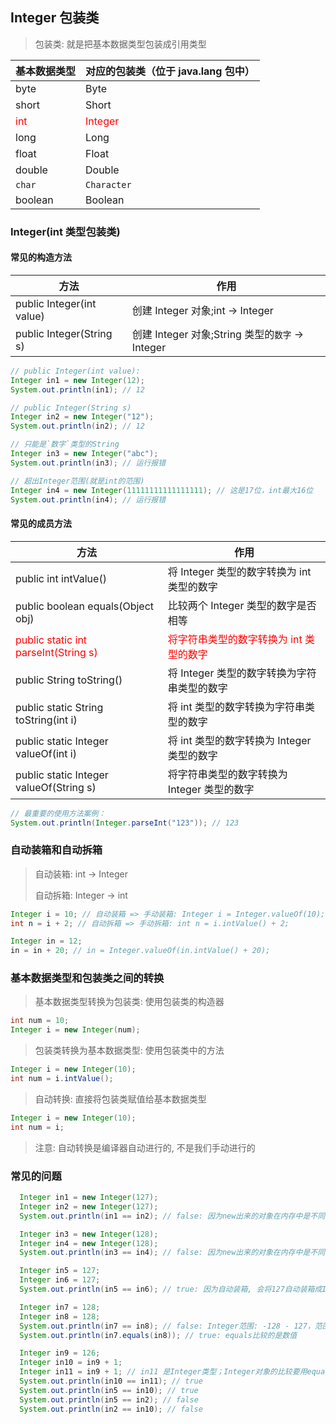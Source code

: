 ## Integer 包装类

> 包装类: 就是把基本数据类型包装成引用类型

| 基本数据类型               | 对应的包装类（位于 java.lang 包中） |
| -------------------------- | ----------------------------------- |
| byte                       | Byte                                |
| short                      | Short                               |
| <font color=red>int</font> | <font color=red>Integer</font>      |
| long                       | Long                                |
| float                      | Float                               |
| double                     | Double                              |
| `char`                     | `Character`                         |
| boolean                    | Boolean                             |

### Integer(int 类型包装类)

#### 常见的构造方法

| 方法                      | 作用                                             |
| ------------------------- | ------------------------------------------------ |
| public Integer(int value) | 创建 Integer 对象;int -> Integer                 |
| public Integer(String s)  | 创建 Integer 对象;String 类型的`数字` -> Integer |

```java
// public Integer(int value):
Integer in1 = new Integer(12);
System.out.println(in1); // 12

// public Integer(String s)
Integer in2 = new Integer("12");
System.out.println(in2); // 12

// 只能是`数字`类型的String
Integer in3 = new Integer("abc");
System.out.println(in3); // 运行报错

// 超出Integer范围(就是int的范围)
Integer in4 = new Integer(11111111111111111); // 这是17位，int最大16位
System.out.println(in4); // 运行报错
```

#### 常见的成员方法

| 方法                                                        | 作用                                                           |
| ----------------------------------------------------------- | -------------------------------------------------------------- |
| public int intValue()                                       | 将 Integer 类型的数字转换为 int 类型的数字                     |
| public boolean equals(Object obj)                           | 比较两个 Integer 类型的数字是否相等                            |
| <font color=red>public static int parseInt(String s)</font> | <font color=red>将字符串类型的数字转换为 int 类型的数字</font> |
| public String toString()                                    | 将 Integer 类型的数字转换为字符串类型的数字                    |
| public static String toString(int i)                        | 将 int 类型的数字转换为字符串类型的数字                        |
| public static Integer valueOf(int i)                        | 将 int 类型的数字转换为 Integer 类型的数字                     |
| public static Integer valueOf(String s)                     | 将字符串类型的数字转换为 Integer 类型的数字                    |

```java
// 最重要的使用方法案例：
System.out.println(Integer.parseInt("123")); // 123
```

### 自动装箱和自动拆箱

> 自动装箱: int -> Integer
>
> 自动拆箱: Integer -> int

```java
Integer i = 10; // 自动装箱 => 手动装箱: Integer i = Integer.valueOf(10);
int n = i + 2; // 自动拆箱 => 手动拆箱: int n = i.intValue() + 2;

Integer in = 12;
in = in + 20; // in = Integer.valueOf(in.intValue() + 20);
```

### 基本数据类型和包装类之间的转换

> 基本数据类型转换为包装类: 使用包装类的构造器

```java
int num = 10;
Integer i = new Integer(num);
```

> 包装类转换为基本数据类型: 使用包装类中的方法

```java
Integer i = new Integer(10);
int num = i.intValue();
```

> 自动转换: 直接将包装类赋值给基本数据类型

```java
Integer i = new Integer(10);
int num = i;
```

> 注意: 自动转换是编译器自动进行的, 不是我们手动进行的

### 常见的问题

```java
  Integer in1 = new Integer(127);
  Integer in2 = new Integer(127);
  System.out.println(in1 == in2); // false: 因为new出来的对象在内存中是不同的

  Integer in3 = new Integer(128);
  Integer in4 = new Integer(128);
  System.out.println(in3 == in4); // false: 因为new出来的对象在内存中是不同的

  Integer in5 = 127;
  Integer in6 = 127;
  System.out.println(in5 == in6); // true: 因为自动装箱, 会将127自动装箱成Integer对象

  Integer in7 = 128;
  Integer in8 = 128;
  System.out.println(in7 == in8); // false: Integer范围: -128 - 127，范围内比较数值
  System.out.println(in7.equals(in8)); // true: equals比较的是数值

  Integer in9 = 126;
  Integer in10 = in9 + 1;
  Integer in11 = in9 + 1; // in11 是Integer类型；Integer对象的比较要用equals
  System.out.println(in10 == in11); // true
  System.out.println(in5 == in10); // true
  System.out.println(in5 == in2); // false
  System.out.println(in2 == in10); // false
```
